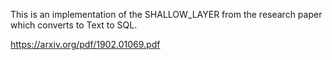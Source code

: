 This is an implementation of the SHALLOW_LAYER from the research paper which converts to Text to SQL.

https://arxiv.org/pdf/1902.01069.pdf